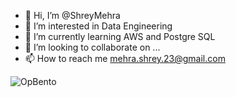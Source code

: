 - 👋 Hi, I’m @ShreyMehra
- 👀 I’m interested in Data Engineering
- 🌱 I’m currently learning AWS and Postgre SQL
- 💞️ I’m looking to collaborate on ...
- 📫 How to reach me mehra.shrey.23@gmail.com

![OpBento](https://firebasestorage.googleapis.com/v0/b/smartkaksha-fe32c.appspot.com/o/opbento%2FShreyMehra130b3.png?alt=media)
<!---
ShreyMehra/ShreyMehra is a ✨ special ✨ repository because its `README.md` (this file) appears on your GitHub profile.
You can click the Preview link to take a look at your changes.
--->
